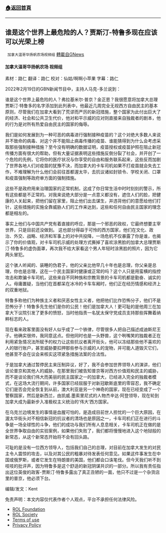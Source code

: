 ###  [:house:返回首頁](https://github.com/ourhimalayas/txt)
---


## 谁是这个世界上最危险的人？贾斯汀-特鲁多现在应该可以光荣上榜
` 加拿大温哥华扬帆农场视频组` [轉載自GNews](https://gnews.org/zh-hans/2061015/)

#### 加拿大温哥华扬帆农场 视频组

素材：路仁
翻译：路仁
校对：仙姑/啊啊小苹果
字幕：路仁

2022年2月19日的GBN新闻节目中，主持人马克-多兰说到：

谁是这个世界上最危险的人？弗拉基米尔·普京？金正恩？我很愿意将加拿大总理贾斯汀·特鲁多的名字添加到此列表中，他最近几周完全无视西方自由民主的基本原则，尽管我们在加拿大看到了荒谬而严厉的新冠措施，整个国家为此付出巨大了的经济、社会和公共卫生代价，他对和平示威的应对则直接来自独裁者的剧本，他的行为是对所有热爱自由民主的国家的侮辱。

我们是如何发展到为一种可恶的病毒进行强制接种疫苗的？这个对绝大多数人来说并不致命的病毒、对这个并不能阻止病毒传播的疫苗、谁能猜得到为什么会考虑采取那些强制接种措施？至今没有明确的数据证明，疫苗授权或疫苗护照在阻止新冠传播方面有很大的帮助，但有大量证据表明这些措施反倒分裂了社会，并开创了一个危险的先例，它将你的医疗状况与你享受的自由和服务联系起来，这些反而加剧了世界各地人们对疫苗的犹豫不决，而加拿大的卡车司机如果不打疫苗就会失去工作，不难理解为什么他们会前往首都渥太华，去抗议诸如封锁令、学校关闭、口罩和疫苗强制等政府单方面的强制措施。

这些不是政府用来治理国家的正常机制，这成了你日常生活中时时刻刻的警示，所有这些都是不正常的。对我来说绝大部分是一点意义都没有，遮住人们的脸，把健康的人关起来，把他们留在家里，阻止他们出去谋生，并违背他们的意愿给他们打针，这些措施的实施全靠威胁人们的工作来达到，这些和任何自由民主国家的理念都是相左的。

事实上他们与中国共产党有着直接的呼应，那是一个邪恶的政权，它最终想要主宰世界，只是目前还没做到。 这也部分得益于可怜的西方国家，他们在文化、政治、外交、战略、经济和军事上的对中共投降，一场危机不仅暴露了你是谁，也揭示了你的价值观，对卡车司机示威的处理方式撕掉了喜欢涂黑脸的加拿大总理贾斯汀·特鲁多的虚伪面罩，再次我不给大家看这个男人年轻时涂黑脸的照片，因为它两头冒犯。

这个骇人听闻的、装睡的伪君子，他的父亲比他早几十年也是总理，你父亲是总理，你也是总理，这在一个民主国家时健康或正常的吗？这个人只是用蛮横的指控攻击和欺骗卡车司机，这些来自不同种族和宗教背景的卡车司机都是勤奋、诚实的人。毋庸置疑，当他们在首都呆在冰冷的卡车车厢时，他们正在经历情感和经济上的双重地狱。

特鲁多称他们为种族主义者和厌恶女性主义者，他把他们比作恐怖分子，他们不是恐怖分子！特鲁多先生他们是你的公民！他们是加拿大人！更可耻的是他周三在加拿大下议院引发了更多的愤怒，当时他指责一名犹太保守党成员支持那些挥舞着纳粹标志的人。

现在看来政客里面没有好人似乎成了一个铁律，尽管很多人把自己描述成迪斯尼王子。他确实很帅，我同意这点。但他同时也是一头野兽，这个咧嘴笑的独裁者正在利用紧急情况法所赋予的权力让这些抗议者离开街头，他可以冻结那些他不喜欢的人的银行账户，甚至威胁要扣押那些参与示威的人的宠物，并可能人道毁灭它们，他甚至不会在议会来核实这项紧急措施法案的合法性。

于是加拿大通过暂停民主来压制异议，好了，我不会参加世界领导人的演讲，他们谈论普京和其他人的威胁，在那里我们被告知普京等对西方价值观和民主的威胁，而不是谈论我们伟大而美丽的民主国家之一的加拿大，已经进入完全的独裁者模式，在这场大流行期间，许多国家已经屈服于对新冠歇斯底里的零容忍，我不确定它们是否会完全恢复到从前，澳大利亚是另一个神奇的国家，现在已经变成了一个警察国家，然后是新西兰，由凯威.墨索里尼式的人物杰辛达·阿登领导，现在轮到加拿大成为最新步入准极权主义统治的’伟大’西方国家。

在乌克兰边境发生的事情是血腥可怕的，是造成目前世人担忧的一个巨大原因，在渥太华街头对不相信新冠的抗议者的清场也是原因之一，卡车司机们正在进行的斗争是一场全球性的斗争，他们的成功与我们所有人息息相关，卡车司机正在做的是全世界争取自由的实验案例，如果他们失败了，我们都将慢慢地进入这个地狱般的新常态，从这个新常态开始将不会有回头路。

可耻的是没有一位西方领导人，包括我们自己的总理，对目前在加拿大发生的对民主令人震惊的攻击，以及对其公民的粗暴对待发表任何意见。如果这件事发生在中国或俄罗斯，或者它发生在特朗普的美国，他们都会口诛笔伐。但今天我们听不到吱吱的批评声，因为特鲁多是这个舒适的新冠阴谋共识的一部分。所以我有责任指出这位英俊的政客-贾斯汀·特鲁多露出了真正丑陋的一面，他只不过是一个杂货店里的普京，他必须下台。

编辑/发文：Kent

 

免责声明：本文内容仅代表作者个人观点，平台不承担任何法律风险。

- [ROL Foundation](https://rolfoundation.org/)
- [ROL Society](https://rolsociety.org/)
- [Terms of use](https://gnews.org/terms-of-use-3/)
- [Privacy Policy](https://gnews.org/privacy-policy/)
